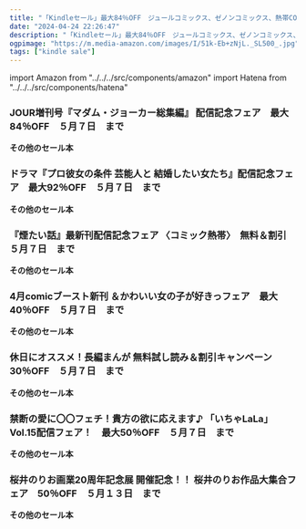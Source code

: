 ```yaml
---
title: "「Kindleセール」最大84％OFF　ジュールコミックス、ゼノンコミックス、熱帯COMICS、バーズコミックス、マーガレットコミックス、花とゆめコミックス、桜井のりお"
date: "2024-04-24 22:26:47"
description: "「Kindleセール」最大84％OFF　ジュールコミックス、ゼノンコミックス、熱帯COMICS、バーズコミックス、マーガレットコミックス、花とゆめコミックス、桜井のりお"
ogpimage: "https://m.media-amazon.com/images/I/51k-Eb+zNjL._SL500_.jpg"
tags: ["kindle sale"]
---
```

import Amazon from "../../../src/components/amazon"
import Hatena from "../../../src/components/hatena"





### JOUR増刊号『マダム・ジョーカー総集編』 配信記念フェア　最大84％OFF　５月７日　まで


<Amazon asin="B0CJLX5W3R" />


<Amazon asin="B00DQ5HHIE" />



<Amazon asin="B00DE2C6L2" />


**その他のセール本**

<Hatena src="https://kyukyunyorituryo.github.io/kindle_sale/20240507s40635/" title=""/>

### ドラマ『プロ彼女の条件 芸能人と 結婚したい女たち』配信記念フェア　最大92％OFF　５月７日　まで


<Amazon asin="B0BBFFJNHV" />



<Amazon asin="B084HBDNVW" />


**その他のセール本**

<Hatena src="https://kyukyunyorituryo.github.io/kindle_sale/20240507s40633/" title=""/>

### 『煙たい話』最新刊配信記念フェア 〈コミック熱帯〉　無料＆割引　５月７日　まで


<Amazon asin="B0CG19NMK8" />


<Amazon asin="B0CF5H7XTV" />


**その他のセール本**

<Hatena src="https://kyukyunyorituryo.github.io/kindle_sale/20240507s40582/" title=""/>

### 4月comicブースト新刊 ＆かわいい女の子が好きっフェア　最大40％OFF　５月７日　まで


<Amazon asin="B0BR3NX24M" />



<Amazon asin="B09WZSDZ1B" />



<Amazon asin="B09PBN535Q" />


**その他のセール本**

<Hatena src="https://kyukyunyorituryo.github.io/kindle_sale/20240507s40581/" title=""/>

### 休日にオススメ！長編まんが 無料試し読み＆割引キャンペーン　30％OFF　５月７日　まで


<Amazon asin="B0CF8PHCVF" />



<Amazon asin="B094JF7GCD" />



<Amazon asin="B095CMV7J7" />


**その他のセール本**

<Hatena src="https://kyukyunyorituryo.github.io/kindle_sale/20240507s40563/" title=""/>

### 禁断の愛に〇〇フェチ！貴方の欲に応えます♪ 「いちゃLaLa」Vol.15配信フェア！　最大50％OFF　５月７日　まで


<Amazon asin="B0C13V63F9" />



<Amazon asin="B0C13SVXPX" />



<Amazon asin="B0C13SCNPV" />


**その他のセール本**

<Hatena src="https://kyukyunyorituryo.github.io/kindle_sale/20240507s40571/" title=""/>

### 桜井のりお画業20周年記念展 開催記念！！ 桜井のりお作品大集合フェア　50％OFF　５月１３日　まで


<Amazon asin="B095Y9FXMF" />



<Amazon asin="B08BZCX9CS" />



<Amazon asin="B076526FKD" />


**その他のセール本**

<Hatena src="https://kyukyunyorituryo.github.io/kindle_sale/20240513s40666/" title=""/>